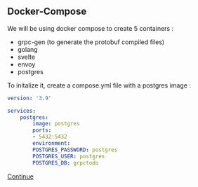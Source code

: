 ## Docker-Compose

We will be using docker compose to create 5 containers : 
- grpc-gen (to generate the protobuf compiled files)
- golang
- svelte
- envoy
- postgres

To initalize it, create a compose.yml file with a postgres image :
```yaml
version: '3.9'

services:
    postgres:
        image: postgres
        ports:
        - 5432:5432
        environment:
        POSTGRES_PASSWORD: postgres
        POSTGRES_USER: postgres
        POSTGRES_DB: grpctodo
```

[Continue](/README.md#golang)
